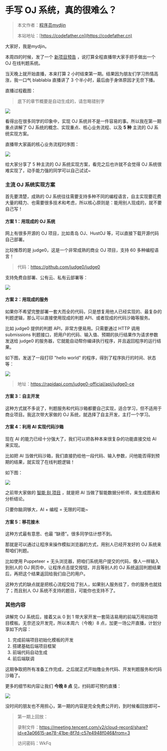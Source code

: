 # 手写 OJ 系统，真的很难么？

> 本文作者：[程序员mydjin](https://yuyuanweb.feishu.cn/wiki/Abldw5WkjidySxkKxU2cQdAtnah)
>
> 本站地址：[https://codefather.cn](https://codefather.cn)

大家好，我是mydjin。

本周四的时候，发了一个 [新项目预告](http://mp.weixin.qq.com/s?__biz=MzI1NDczNTAwMA==&mid=2247548613&idx=1&sn=b33eac9c819f03fd7f94784d985d4cd5&chksm=e9c2d932deb55024b361627a09b03593483f80d39e357fa0b2a9b20a9a4aea21dee95966b674&scene=21#wechat_redirect) ，说打算全程直播带大家手把手做出一个 OJ 在线判题系统。

当天晚上就开始直播，本来打算 2 小时结束第一期。结果因为朋友们学习热情高涨，我一口气 blablabla 直播讲了 3 个半小时，最后由于身体原因才无奈下播。

直播过程截图：

> 底下的章节概要是自动生成的，请忽略错别字

![](https://pic.yupi.icu/5563/202311080908629.png)

看得出在很多同学的印象中，实现 OJ 系统并不是一件容易的事。所以我在第一期重点讲解了 OJ 系统的概念、实现重点、核心业务流程、以及 **5 种** 主流的 OJ 系统实现方案。

直播带大家画的核心业务流程时序图：

![](https://pic.yupi.icu/5563/202311080908322.png)

给大家分享了 5 种主流的 OJ 系统实现方案，看完之后也许就不会觉得 OJ 系统很难实现了，动手能力强的同学可以自己试试~

### 主流 OJ 系统实现方案

首先要清楚，成熟的 OJ 系统往往需要支持多种不同的编程语言，自主实现要花费大量的精力、也需要很多技术和考虑，所以核心原则是：能用别人现成的，就不要自己写！

#### 方案 1：用现成的 OJ 系统

网上有很多开源的 OJ 项目，比如青岛 OJ、HustOJ 等，可以直接下载开源代码自己部署。

比较推荐的是 judge0，这是一个非常成熟的商业 OJ 项目，支持 60 多种编程语言！

> 代码：https://github.com/judge0/judge0

支持免费自部署、公有云、私有云部署等：

![](https://pic.yupi.icu/5563/202311080908670.png)

#### 方案 2：用现成的服务

如果你不希望完整部署一套大而全的代码，只是想复用他人已经实现的、最复杂的判题逻辑，那么可以直接使用现成的判题 API、或者现成的代码沙箱等服务。

比如 judge0 提供的判题 API，非常方便易用。只需要通过 HTTP 调用 submissions 判题接口，把用户的代码、输入值、预期的执行结果作为请求参数发送给 judge0 的服务器，它就能自动帮你编译执行程序，并且返回程序的运行结果。

如下图，发送了一段打印 "hello world" 的程序，得到了程序执行的时间、状态等：

![](https://pic.yupi.icu/5563/202311080908723.png)

> 地址：https://rapidapi.com/judge0-official/api/judge0-ce

#### 方案 3：自主开发

这种方式就不多说了，判题服务和代码沙箱都要自己实现，适合学习，但不适用于商业项目。我这次带大家做的 OJ 系统，就选择了自主开发，主打一个学习。

#### 方案 4：利用 AI 实现代码沙箱

现在 AI 的能力已经十分强大了，我们可以把各种本来很复杂的功能直接交给 AI 来实现。

比如把 AI 当做代码沙箱，我们直接扔给他一段代码、输入参数，问他能否得到预期的结果，就实现了在线判题逻辑！

如下图：

![](https://pic.yupi.icu/5563/202311080908718.png)

之前带大家做的 [智能 BI 项目](http://mp.weixin.qq.com/s?__biz=MzI1NDczNTAwMA==&mid=2247544397&idx=1&sn=ddbbf61e6980dec63d081c8bcfdc66e4&chksm=e9c2c9badeb540ac09dc9603ab3105c95d114786c2e00d305ee259d206e45350d0be39d43eb6&scene=21#wechat_redirect) ，就是把 AI 当做了智能数据分析师，来生成图表和分析结论。

只要你脑洞够大，AI + 编程 = 无限的可能~

#### 方案 5：移花接木

这种方式最有意思、也最 “缺德”。很多同学估计想不到。

那就是可以通过让程序来操作模拟浏览器的方式，用别人已经开发好的 OJ 系统来帮咱们判题。

比如使用 Puppeteer + 无头浏览器，把咱们系统用户提交的代码，像人一样输入到别人的 OJ 网页中，让程序点击提交按钮，并且等别人的 OJ 系统返回判题结果后，再把这个结果返回给我们自己的用户。

这种方式的缺点就是把核心流程交给了别人，如果别人服务挂了，你的服务也就挂了；而且别人 OJ 系统不支持的题目，可能你也支持不了。



### 其他内容

讲解完 OJ 系统后，接着又从 0 到 1 带大家开发一套简洁易用的前端万用初始项目模板。无奈还没开发完，所以本周六（今晚）8 点，加更一场公开直播，计划分享如下内容：

1. 完成前端项目初始化模板的开发
2. 搭建基础后端项目框架
3. 前端代码自动生成
4. 前后端联调

这期争取把所有准备工作完成，之后就正式开始撸业务代码、开发判题服务和代码沙箱了。

更多的细节和内容让我们 **今晚 8 点** 见，扫码即可预约直播：

![](https://pic.yupi.icu/5563/202311080908162.png)

没时间的朋友也不用担心，第一期的内容是完全免费公开的，到时候看回放即可~

> 第一期上回放：
>
> 录制文件：https://meeting.tencent.com/v2/cloud-record/share?id=e3a06615-ae78-41be-8f7d-c57e4948f046&from=3
>
> 访问密码：WkFq